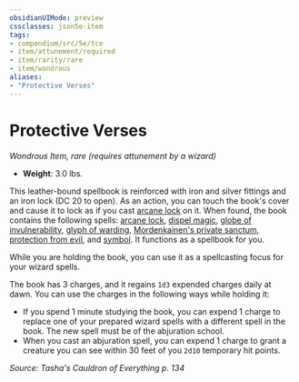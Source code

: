 ```yaml
---
obsidianUIMode: preview
cssclasses: json5e-item
tags:
- compendium/src/5e/tce
- item/attunement/required
- item/rarity/rare
- item/wondrous
aliases: 
- "Protective Verses"
---
```

# Protective Verses
*Wondrous Item, rare (requires attunement by a wizard)*  

- **Weight**: 3.0 lbs.

This leather-bound spellbook is reinforced with iron and silver fittings and an iron lock (DC 20 to open). As an action, you can touch the book's cover and cause it to lock as if you cast [arcane lock](5E2014官方资源/spells/arcane-lock.md) on it. When found, the book contains the following spells: [arcane lock](5E2014官方资源/spells/arcane-lock.md), [dispel magic](5E2014官方资源/spells/dispel-magic.md), [globe of invulnerability](5E2014官方资源/spells/globe-of-invulnerability.md), [glyph of warding](5E2014官方资源/spells/glyph-of-warding.md), [Mordenkainen's private sanctum](5E2014官方资源/spells/mordenkainens-private-sanctum.md), [protection from evil](5E2014官方资源/spells/protection-from-evil-and-good.md), and [symbol](5E2014官方资源/spells/symbol.md). It functions as a spellbook for you.

While you are holding the book, you can use it as a spellcasting focus for your wizard spells.

The book has 3 charges, and it regains `1d3` expended charges daily at dawn. You can use the charges in the following ways while holding it:

- If you spend 1 minute studying the book, you can expend 1 charge to replace one of your prepared wizard spells with a different spell in the book. The new spell must be of the abjuration school.  
- When you cast an abjuration spell, you can expend 1 charge to grant a creature you can see within 30 feet of you `2d10` temporary hit points.  

*Source: Tasha's Cauldron of Everything p. 134*